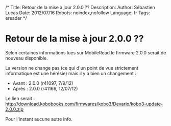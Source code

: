 /*
Title: Retour de la mise à jour 2.0.0 ??
Description: 
Author: Sébastien Lucas
Date: 2012/07/16
Robots: noindex,nofollow
Language: fr
Tags: ereader
*/
# Retour de la mise à jour 2.0.0 ??

Selon certaines informations lues sur MobileRead le firmware 2.0.0 serait de nouveau disponible.

La version ne change pas (ce qui d'un point de vue strictement informatique est une hérésie) mais il y a bien un changement :
*	Avant : 2.0.0 (r41097, 7/9/12) 
*	Après : 2.0.0 (r41166, 12/07/12) 

Le lien serait : http://download.kobobooks.com/firmwares/kobo3/Devario/kobo3-update-2.0.0.zip

Pour l'instant aucune autre info.


